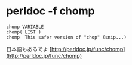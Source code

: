 perldoc -f chomp
==========

    chomp VARIABLE
    chomp( LIST )
    chomp  This safer version of "chop" (snip...)

日本語もあるでよ [http://perldoc.jp/func/chomp](http://perldoc.jp/func/chomp)
